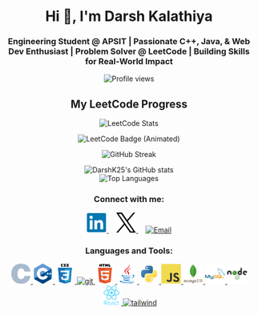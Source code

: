 <h1 align="center">Hi 👋, I'm Darsh Kalathiya</h1>

<h3 align="center">
  Engineering Student @ APSIT | Passionate C++, Java, & Web Dev Enthusiast | 
  Problem Solver @ LeetCode | Building Skills for Real-World Impact
</h3>

<!-- Profile views badge -->
<p align="center">
  <img src="https://komarev.com/ghpvc/?username=DarshK25&color=brightgreen" alt="Profile views" />
</p>

<!-- LeetCode Progress Card (with heatmap) -->
<div align="center">
  <h2>My LeetCode Progress</h2>
  <img src="https://leetcard.jacoblin.cool/DarshK25?theme=dark&font=M%20PLUS%201p&ext=heatmap" alt="LeetCode Stats" />
</div>

<!-- Animated LeetCode Badges (rotating/cycling badges) -->
<p align="center">
  <img src="https://leetcode-badge-showcase.vercel.app/api?username=DarshK25&animated=true&theme=dark" alt="LeetCode Badge (Animated)" />
</p>

<!-- Contribution streak/heatmap -->
<p align="center">
  <img src="https://streak-stats.demolab.com?user=DarshK25&theme=dark" alt="GitHub Streak" />
</p>

<!-- GitHub Stats Card -->
<div align="center">
  <img src="https://github-readme-stats.vercel.app/api?username=DarshK25&show_icons=true&theme=radical&count_private=true&include_all_commits=true" alt="DarshK25's GitHub stats" />
</div>

<!-- Top Languages Card -->
<div align="center">
  <img src="https://github-readme-stats.vercel.app/api/top-langs/?username=DarshK25&layout=compact&theme=radical" alt="Top Languages" />
</div>

<h3 align="center">Connect with me:</h3>
<p align="center">
  <!-- LinkedIn -->
  <a href="https://www.linkedin.com/in/darsh-kalathiya-00433b280/" target="_blank" rel="noreferrer">
    <img src="https://raw.githubusercontent.com/devicons/devicon/master/icons/linkedin/linkedin-original.svg" alt="LinkedIn" width="40" height="40"/>
  </a>
  <!-- Twitter/X -->
  <a href="https://x.com/DarshK2504" target="_blank" rel="noreferrer" style="margin-left: 15px;">
    <img src="https://raw.githubusercontent.com/devicons/devicon/master/icons/twitter/twitter-original.svg" alt="Twitter" width="40" height="40"/>
  </a>
  <!-- Email -->
  <a href="mailto:darshkalathiya25@gmail.com" target="_blank" rel="noreferrer" style="margin-left: 15px;">
    <img src="https://www.vectorlogo.zone/logos/gmail/gmail-icon.svg" alt="Email" width="40" height="40"/>
  </a>
</p>

<h3 align="center">Languages and Tools:</h3>
<p align="center">
  <a href="https://www.cprogramming.com/" target="_blank" rel="noreferrer">
    <img src="https://raw.githubusercontent.com/devicons/devicon/master/icons/c/c-original.svg" alt="c" width="40" height="40"/>
  </a>
  <a href="https://www.w3schools.com/cpp/" target="_blank" rel="noreferrer">
    <img src="https://raw.githubusercontent.com/devicons/devicon/master/icons/cplusplus/cplusplus-original.svg" alt="cplusplus" width="40" height="40"/>
  </a>
  <a href="https://www.w3schools.com/css/" target="_blank" rel="noreferrer">
    <img src="https://raw.githubusercontent.com/devicons/devicon/master/icons/css3/css3-original-wordmark.svg" alt="css3" width="40" height="40"/>
  </a>
  <a href="https://git-scm.com/" target="_blank" rel="noreferrer">
    <img src="https://www.vectorlogo.zone/logos/git-scm/git-scm-icon.svg" alt="git" width="40" height="40"/>
  </a>
  <a href="https://www.w3.org/html/" target="_blank" rel="noreferrer">
    <img src="https://raw.githubusercontent.com/devicons/devicon/master/icons/html5/html5-original-wordmark.svg" alt="html5" width="40" height="40"/>
  </a>
  <a href="https://www.java.com" target="_blank" rel="noreferrer">
    <img src="https://raw.githubusercontent.com/devicons/devicon/master/icons/java/java-original.svg" alt="java" width="40" height="40"/>
  </a>
  <a href="https://www.python.org/" target="_blank" rel="noreferrer">
    <img src="https://raw.githubusercontent.com/devicons/devicon/master/icons/python/python-original.svg" alt="python" width="40" height="40"/>
  </a>
  <a href="https://developer.mozilla.org/en-US/docs/Web/JavaScript" target="_blank" rel="noreferrer">
    <img src="https://raw.githubusercontent.com/devicons/devicon/master/icons/javascript/javascript-original.svg" alt="javascript" width="40" height="40"/>
  </a>
  <a href="https://www.mongodb.com/" target="_blank" rel="noreferrer">
    <img src="https://raw.githubusercontent.com/devicons/devicon/master/icons/mongodb/mongodb-original-wordmark.svg" alt="mongodb" width="40" height="40"/>
  </a>
  <a href="https://www.mysql.com/" target="_blank" rel="noreferrer">
    <img src="https://raw.githubusercontent.com/devicons/devicon/master/icons/mysql/mysql-original-wordmark.svg" alt="mysql" width="40" height="40"/>
  </a>
  <a href="https://nodejs.org" target="_blank" rel="noreferrer">
    <img src="https://raw.githubusercontent.com/devicons/devicon/master/icons/nodejs/nodejs-original-wordmark.svg" alt="nodejs" width="40" height="40"/>
  </a>
  <a href="https://reactjs.org/" target="_blank" rel="noreferrer">
    <img src="https://raw.githubusercontent.com/devicons/devicon/master/icons/react/react-original-wordmark.svg" alt="react" width="40" height="40"/>
  </a>
  <a href="https://tailwindcss.com/" target="_blank" rel="noreferrer">
    <img src="https://www.vectorlogo.zone/logos/tailwindcss/tailwindcss-icon.svg" alt="tailwind" width="40" height="40"/>
  </a>
</p>
